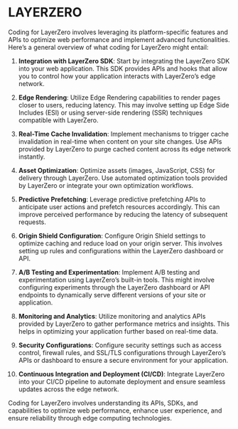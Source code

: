# LAYERZERO
Coding for LayerZero involves leveraging its platform-specific features and APIs to optimize web performance and implement advanced functionalities. Here’s a general overview of what coding for LayerZero might entail:

1. **Integration with LayerZero SDK**: Start by integrating the LayerZero SDK into your web application. This SDK provides APIs and hooks that allow you to control how your application interacts with LayerZero’s edge network.

2. **Edge Rendering**: Utilize Edge Rendering capabilities to render pages closer to users, reducing latency. This may involve setting up Edge Side Includes (ESI) or using server-side rendering (SSR) techniques compatible with LayerZero.

3. **Real-Time Cache Invalidation**: Implement mechanisms to trigger cache invalidation in real-time when content on your site changes. Use APIs provided by LayerZero to purge cached content across its edge network instantly.

4. **Asset Optimization**: Optimize assets (images, JavaScript, CSS) for delivery through LayerZero. Use automated optimization tools provided by LayerZero or integrate your own optimization workflows.

5. **Predictive Prefetching**: Leverage predictive prefetching APIs to anticipate user actions and prefetch resources accordingly. This can improve perceived performance by reducing the latency of subsequent requests.

6. **Origin Shield Configuration**: Configure Origin Shield settings to optimize caching and reduce load on your origin server. This involves setting up rules and configurations within the LayerZero dashboard or API.

7. **A/B Testing and Experimentation**: Implement A/B testing and experimentation using LayerZero’s built-in tools. This might involve configuring experiments through the LayerZero dashboard or API endpoints to dynamically serve different versions of your site or application.

8. **Monitoring and Analytics**: Utilize monitoring and analytics APIs provided by LayerZero to gather performance metrics and insights. This helps in optimizing your application further based on real-time data.

9. **Security Configurations**: Configure security settings such as access control, firewall rules, and SSL/TLS configurations through LayerZero’s APIs or dashboard to ensure a secure environment for your application.

10. **Continuous Integration and Deployment (CI/CD)**: Integrate LayerZero into your CI/CD pipeline to automate deployment and ensure seamless updates across the edge network.

Coding for LayerZero involves understanding its APIs, SDKs, and capabilities to optimize web performance, enhance user experience, and ensure reliability through edge computing technologies.
